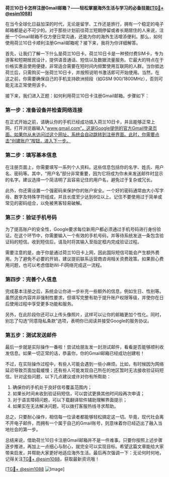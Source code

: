 **荷兰10日卡怎样注册Gmail邮箱？——轻松掌握海外生活与学习的必备技能[[TG💪+ @esim1088](https://t.me/s/esim1088)]**

在当今全球化日益加深的时代，无论是留学、工作还是旅行，拥有一个稳定的电子邮箱都是必不可少的。对于那些计划前往荷兰短期停留或者长期居住的人来说，注册一个Gmail邮箱不仅方便日常沟通，还能为你的海外生活增添便利。那么，如何使用荷兰10日卡顺利注册Gmail邮箱呢？接下来，我将为你详细解答。

首先，让我们了解一下什么是荷兰10日卡。荷兰10日卡是一种预付费SIM卡，专为游客和短期居民设计，提供语音通话、短信以及数据流量服务。它最大的特点在于价格实惠且使用便捷，非常适合需要在短时间内频繁使用互联网的人群。当你抵达荷兰后，只需购买一张荷兰10日卡，并按照说明书激活即可开始使用。当然，在这之前，你需要确保自己的手机支持欧洲频段（如GSM 900/1800MHz），否则可能无法正常使用该卡。

接下来，我们进入正题：如何利用荷兰10日卡注册Gmail邮箱。步骤如下：

### 第一步：准备设备并检查网络连接

在正式开始之前，请确认你的手机已经成功插入荷兰10日卡，并且能够正常上网。打开浏览器输入“www.gmail.com”，这是Google提供的官方Gmail登录页面。如果你从未访问过这个网址，系统会自动跳转到注册界面。此时，你需要点击“创建账户”按钮，进入下一步。

### 第二步：填写基本信息

在注册页面上，你需要填写一系列个人资料。这些信息包括你的名字、姓氏、用户名、密码等。其中，“用户名”部分非常重要，因为它将成为你未来发送邮件时显示的名字。建议选择一个简洁明了且容易记住的用户名，避免过于复杂或冗长。

此外，你还需设置一个强密码来保护你的账户安全。一个好的密码通常由大小写字母、数字及特殊字符组成，并且长度至少达到8位以上。记住不要使用过于简单或常见的密码组合，以免被黑客轻易破解。

### 第三步：验证手机号码

为了提高账户的安全性，Google要求每位新用户都必须通过手机号码进行身份验证。在这个环节中，你需要输入一个有效的手机号码，并等待系统发送一条包含验证码的短信。收到短信后，请及时将其输入至指定框内完成验证过程。

需要注意的是，由于你是通过荷兰10日卡上网，因此国际短信可能会产生额外费用。为了避免不必要的开销，建议提前联系运营商咨询相关资费政策。如果担心费用问题，也可以考虑借助Wi-Fi网络完成这一流程。

### 第四步：完善个人信息

完成基本注册之后，系统会让你进一步补充一些额外的信息，例如生日、性别等。虽然这些内容并非强制性要求，但填写完整有助于提升账户权限等级，并使你在日后使用过程中享受更多功能和服务。

另外，在此阶段你还可以上传头像照片，这样可以让你的邮箱更加个性化。同时，别忘了勾选“同意隐私条款”选项，表明你已阅读并接受Google的服务协议。

### 第五步：测试发送邮件

最后一步就是实际操作一番啦！尝试给朋友发一封测试邮件，看看是否能够顺利收发信息。如果一切正常的话，恭喜你，你的Gmail邮箱已经成功创建啦！

不过，在实际操作过程中，有些人可能会遇到一些小麻烦。比如，有时候因为网络延迟导致页面加载缓慢；还有些人可能发现自己所在的地区暂时无法接收验证码短信。针对这些问题，以下几点建议或许对你有所帮助：

1. 确保你的手机处于良好信号覆盖范围内；
2. 如果长时间未收到验证码短信，可以尝试更换其他时间段再次申请；
3. 对于语言障碍问题，可以下载翻译软件辅助理解界面提示；
4. 如果实在无法解决问题，可以拨打客服热线寻求帮助。

总之，只要耐心操作，相信每一位读者都能够轻松搞定这一切。毕竟，现代社会离不开电子邮件，而拥有一个属于自己的Gmail账号，则意味着你已经迈出了融入当地社会的第一步。

总结来说，借助荷兰10日卡注册Gmail邮箱并不是一件难事。只要你按照上述步骤逐步推进，再加上一点细心与耐心，就完全可以实现目标。希望这篇文章能给大家带来启发，并帮助大家更好地适应海外生活。最后再次强调一下：无论何时何地，记得关注[TG💪+ @esim1088](https://t.me/s/esim1088)，获取最新资讯哦！

[[TG💪+ @esim1088](https://t.me/s/esim1088) ![Image](https://i.postimg.cc/4NQfJmqS/Snipaste-2025-05-13-00-14-12.png)]